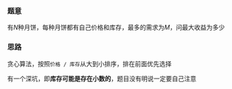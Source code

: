 ### 题意
有$N$种月饼，每种月饼都有自己价格和库存，最多的需求为$M$，问最大收益为多少

### 思路
贪心算法，按照`价格 / 库存`从大到小排序，排在前面优先选择

有一个深坑，即**库存可能是存在小数的**，题目没有明说一定要自己注意